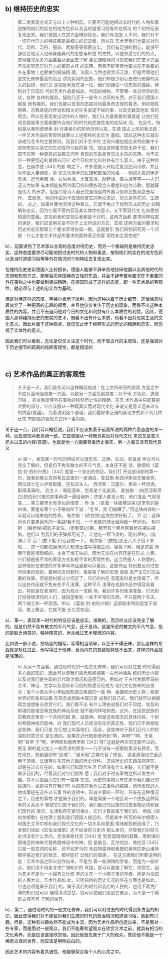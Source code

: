<h2>b) 维持历史的忠实</h2><blockquote data-pid="KkD6rjFQ">第⼆类表现⽅式正与以上三种相反。它要尽可能地把过去时代的 ⼈物和事迹按照他们的实在的地⽅⾊彩以及当时道德习俗等外在情况 的个别特征去复现出来。我们德国⼈在这⽅⾯特别擅⻓。我们与法国 ⼈不同，我们对于⼀切异代异⽅的特征都是最细⼼的记录者，所以在 艺术⾥我们也要求对时代、场所、习俗、服装、武器等等都要忠实。 我们有⾜够的耐⼼，能够不辞劳苦地深⼊钻研异国异代的思想与知觉 的⽅式，以便熟悉它们的特点。这种要求从多⽅⾯甚⾄从全⾯去了解 各⺠族精神的习惯使我们在艺术⽅⾯不仅能容忍异时异⽅的离奇古怪 的东⻄，⽽且不辞劳苦地要求在不重要的外在事物上也要做到极端精 确。法国⼈当然也很灵巧活泼，但是尽管他们是⽂化修养最⾼的⽽且 讲究实⽤的⺠族，他们却很少耐⼼去进⾏安静的深⼊的钻研，他们总 是把批判放在第⼀位，我们却接受⼀切忠实的描绘，特别对于异国异 代的艺术作品是如此。外国的植物，不管哪⼀类⾃然界的形状，各种 各样的器具，猫狗乃⾄于⼀般令⼈讨厌的东⻄，对于我们德国⼈都是 很有趣的。我们也能以友善的态度对待最离奇古怪的看法，例如牺牲 祭典、宗教圣徒的传说和相关的许多妄诞不经的事，以及⽆数其他反 常的观念。所以在表现发出动作的⼈物时，我们认为最重要的事就是 让他们在语⾔服装等⽅⾯都要符合他们的时代和⺠族性格的实际状 况。 在近代，特别是从弗列德⾥希·封·许莱格尔的影响流传以来，在德 国占上⻛的看法是：⼀件艺术作品的客观性就要以上述那样的忠实为 基础。因此这种忠实就应该成为艺术的主要原则，⽽我们对于艺术的 主观兴趣也就应该特别集中于这种忠实以及它的⽣动性所引起的喜 悦。提出这种要求就⽆异于说，我们既不应带⼀种更⾼的旨趣去问所 表现的形象是否⻅出本质的东⻄，也不应带⼀种更切近的旨趣去问它 对今⽇的⽂化和利益有什么意义。由于这种信念，在赫尔德 [341] 的影 响之下，许多德国⼈开始注意到⺠间诗歌，并且写作出⼤量诗歌，摹 仿⽂化简单的⺠族和部落的⻛格——例如北美的伊罗夸族、近代希腊 族、拉伯兰族、⼟⽿其族、鞑靼族、蒙古族等等——⼈们还认为如果 有本领能按照外国习俗和⺠族观念去思想和创作诗歌，那就算是伟⼤ 的天才。但是尽管诗⼈⾃⼰完全照这种外国习俗和⺠族观念去写作， 去感觉，他的作品对于应该欣赏它的听众来说，却总是外在的、⽣疏 的。 总之，如果⽚⾯地坚持这种看法，它就不免⽌于纯然形式的历史 的精确和忠实，因为它既不管内容及其实体性的意义，⼜不管现代⽂ 化和思想情感的意蕴。忽视前者和忽视后者都是不对的，这两⽅⾯都 要求同样程度的满⾜，我们应该⽤完全不同于上⽂所说的⽅式，去把 这两⽅⾯的要求和历史的忠实那第三个要求弄得协调⼀致。这就要引 我们转到研究另⼀个问题：什么才是艺术作品所要求的那种真正的客 观性和主观性呢?</blockquote><p data-pid="57Hy9Z3u">b）、前面讲到了艺术家以主观的态度对待历史，而另一个极端则是维持历史忠实，这种态度要求尽可能地把过去时代的人物和事迹，按照他们的实在的地方色彩以及当时道德习俗等等外在情况的个别特征去复现出来。</p><p data-pid="Dw63CGDU">在维持历史忠实德国人比较擅长，德国人能够不辞辛劳地钻研他国以及其他时代的思想和知觉方式，能够容忍异国稀奇古怪的东西，并且不辞辛苦地要求在不重要的外在事物之中也要做到极端精确，在德国形成了这样的态度，即一件艺术品的客观性，就必须与上述的忠实作为基础。</p><p data-pid="GKgfvpWd">但是对待这样的态度，黑格尔表示了批判，因为这种执着于历史细节，这恰恰意味着放弃了一种更高的志趣的探索，并且他仅仅关注于历史的现象，而看不出这种本质性的内容，并且不去追问他对今日的文化和利益有什么本质性的利益，因此，德国人那种维持历史的忠实的艺术，既看不出有什么本质，也看不出对现实生活的文化意义。因此片面于这种观点，就仅仅止步于纯粹形式的历史的精确和忠实，而忽视了实体性的意义。</p><p data-pid="dt2x6w4k">因此我们可以看到，无论是仅仅关注这个时代，而不管古代的主观性，还是强调对于历史细节的疏离的纯粹客观性，都是错误的</p><p><br></p><h2>c) 艺术作品的真正的客观性</h2><blockquote data-pid="EsfE6OrR">关于这⼀点，我们⾸先可以这样概括地说：在上⽂所研究的那两 ⽅⾯之中不应⽚⾯地强调某⼀⽅⾯，以致另⼀⽅⾯受到损害；对于地 ⽅⾊彩、道德习俗 、机关制度等外在事物的纯然历史性的精确，在艺 术作品中只能算是次要的部分，它应该服从⼀种既真实⽽对现代⽂化 来说⼜是意义还未过去的内容(意蕴)。 为着说明这个道理，我们最好拿正确的表现⽅式和下列⼏种⽐较 有缺陷的表现⽅式作⼀番对照。 </blockquote><p data-pid="777R6Vsx">关于这一点，我们可以概括说，我们不应该执着于前面所说的两种片面态度的某一种，而应该把两者协调一致，它应该服从⼀种既真实⽽对现代⽂化 来说⼜是意义还未过去的内容(意蕴)。也就是他一方面要尊重历史事实，另一方面又具有现代意义</p><blockquote data-pid="YvP3Hlkt">a) 第⼀，表现某⼀时代的特征可以很忠实、正确、⽣动，⽽且是 听众可以完全了解的，但是仍不免有散⽂的平凡⽓息，本⾝还不是 诗。歌德的《葛兹·封·伯利兴根》 [342] 就是⼀个突出的例证。我们打 开这部诗剧的第⼀⻚，就看到佛兰克邦希⽡兹堡的⼀家酒店，⻨兹勒 和⻄浮斯坐在餐桌旁，两位骑⼠在⽕炉旁取暖，还有店主⼈。 西浮斯：汉塞尔，再来一杯烧酒，斟得满满的。 店主人：喝起酒来，您真是个无底洞。 麦兹勒：(向西浮斯旁白)把伯利兴根的故事再讲一遍给我听；滂堡人都发火啦，他们准会 气得发昏…… 第三幕⾥也有类似的情景： 乔 治：(拿着一块檐槽进来)这里有的是白铁。要是有哪个小子敢向陛下说：“老爷，我 们搞糟了。”用这块白铁的一半就可以结果他的性命。 勒尔斯：(砍白铁)这块白铁好极了。 乔 治：这阵雨也许要走另外的一条路!我不怕，一个勇敢的骑士经得起一阵好雨。 勒尔斯：(铸枪弹)把匙子拿住。(走到窗边)瞧，那里有个宪兵带着枪在探头探脑，他们以 为我们的子弹都用光了。让他吃一颗飞烫的，刚出炉的。(装弹。) 乔 治：(放下匙子)让我瞧一下。 勒尔斯：(放枪)那王八羔子倒下来啦…… 这⼀切都把当场的⼈和骑⼠描写得极⽣动，容易了解，但是这些 场⾯毕竟是很琐细的，本⾝⼲燥⽆味的，因为⽆论在内容还是在形式 ⽅⾯，它们都是极平常的表现⽅式和极平常的客观性相，这当然是⼈ ⼈熟悉的。这种情形在歌德的许多早年作品⾥都可以看到，这些作品 特别要反对过去所崇奉的规则，要⽤切近的题材，极容易了解的思想 情感 来产⽣它们的主要的效果。但是题材是过分切近了，它们的内在 意蕴有时是太琐屑了，所以这些作品就不免有些平凡浅薄。这种平凡 浅薄在戏剧作品中很容易看出，特别是在表演时，因为观众⼀进剧 场，看到许多的表演准备，灯光和打扮得很漂亮的⼈们，就指望看到 ⼀些不平常的东⻄，不只是两个农夫，两个骑⼠和⼀杯烧酒。所以 《葛兹·封·伯利兴根》这部剧本特别适宜于阅读，搬上舞台，它就不能 ⻓久受欢迎。 </blockquote><p data-pid="mmUGmgNx">a）、第一，表现某一时代的特征应该是忠实，准确的，而且听众应该完全了解的，但是仍然不免有散文的平凡气息，还不是诗。这里所说的散文的平凡气息，指的是缺乏诗意的、精神随意的，尚未经过艺术理想的内容。</p><p data-pid="0n6lTA2O">比如说一部小说，把场面的描写，写得相当琐碎，以至于干燥无味，那么这样的东西就是矫枉过正，他写得过于琐碎，反而内在的意蕴就释放不出来，这样的作品就是浅薄的。</p><blockquote data-pid="BL6h58t3">b) 从另⼀⽅⾯看，通过现时代的⼀般⽂化修养，我们可以对过去 时代得到多⽅⾯的知识，因此可以使我们熟悉和移植某⼀古代神话系 统的历史内容以及对我们是⽣疏的异代政治情况和道德习俗。例如对 于古代希腊罗⻢的艺术、神话、⽂学以及信仰和习俗的熟悉已经成为 现代⽂化修养的出发点；每个⼩孩从中⼩学起就知道古希腊的⼀些 神、英雄和历史⼈物；希腊世界的形象和旨趣 在观念或想象中既已变 成我们⾃⼰的，我们就可以根据观念或想象去欣赏它们。我们看不出 有什么理由说我们对于印度、埃及和斯堪的那维亚等⺠族的神话系统 就不能同样地熟悉。此外，在这些⺠族的宗教观念⾥有⼀个共同的因 素，就是神。但是这些观念的具体内容，个别的希腊神或印度神，对 我们现代⼈已经没有任何真实性，我们已不再相信这些神，我们只是 在幻想上欢喜他们。因此，这些神对于我们近代⼈的较深刻的意识总 是⽣疏的。如果在近代歌剧⾥听到“啊，神呀!”“啊，天皇呀!”甚⾄ 于“啊，伊⻄斯和俄⻄⾥斯 [343] 呀!”这就是再空洞⽆聊不过的。更⽆ 聊的是⼜加上⼀些荒谬的预⾔——⼏乎没有⼀部歌剧⾥没有预⾔，⽽ 在现在，悲剧⾥则有“还魂”、“通天眼”之类代替了预⾔。 这番道理也完全适⽤于道德、法律等许多其他⽅⾯的历史材料。 这些历史的东⻄虽然存在，却是在过去存在的，如果它们和现代⽣活 已经没有什么关联，它们就不是属于我们的，尽管我们对它们很熟 悉；我们对于过去事物之所以发⽣兴趣，并不只是因为它们有⼀度存 在过。历史的事物只有在属于我们⾃⼰的⺠族时，或是只有在我们可 以把现在看作过去事件的结果，⽽所表现的⼈物或事迹在这些过去事 件的连锁中，形成主要的⼀环时，只有在这种情况之下，历史的事物 才是属于我们的。单是同属⼀个地区和⼀个⺠族这种简单的关系还不 够使它们属于我们的，我们⾃⼰的⺠族的过去事物必须和我们现代的 情况、⽣活和存在密切相关，它们才算是属于我们的。 例如《尼伯⻰根歌》在地理上是和我们德国⼈接近的，但是其中 所写的布尔根德⼈和国王艾茨尔却和我们现代⽂化的⼀切关系和爱国 情绪都割断因缘了，乃⾄我们读起《尼伯⻰根歌》还不如读荷⻢史诗 那么亲切，尽管我们对荷⻢史诗没有什么学问。克洛普斯托克 [344] 受 到爱国情绪的⿎舞，⽤斯堪的那维亚的神来代替希腊神话中的神，但 是俄旦、⽡尔哈拉、弗拉亚 [345] 只是⼀些空洞的名称，还不如罗⻢的 朱庇特雷神和希腊的奥林匹斯⼭诸神那样接近我们的观念，那样能打 动我们的情感 。 在这⽅⾯我们所要说明的是：艺术作品之所以创作出来，不是为 着⼀些渊博的学者，⽽是为⼀般听众，他们须不⽤⾛寻求⼴博知识的 弯路，就可以直接了解它，欣赏它。因为艺术不是为⼀⼩撮有⽂化修 养的关在⼀个⼩圈⼦⾥的学者，⽽是为全国的⼈⺠⼤众。艺术作品如 此，它所描绘的历史实况的外在⽅⾯也是如此。它也必须是属于我们 的，属于我们的时代和我们的⼈⺠的，也⽤不着凭⼴博的知识就可以 懂得清清楚楚，就可以使我们感到它亲近，⽽不是⼀个稀奇古怪不可 了解的世界。</blockquote><p data-pid="4WzEXaqj">b）、第二，通过现时代的一般文化修养，我们可以对过去的时代得到多方面的知识，因此使得我们对于那些对我们生疏的时代的政治情况和道德习俗，感到有兴趣。但是，这种有兴趣依然不能成为主流，因为艺术作品所创造出来，不是面对一些专家，而是面对一般观众，我们不能寄希望观众在欣赏艺术之前，就具有相当的文化素养，而是应该直接欣赏他。因此他首先属于广大的观众，故而他不能是一个稀奇古怪的世界，而应该是明明白白的。</p><p data-pid="kwPvp3NH">因此艺术的内容有着共通性，他能够契合每个人的心灵之中。</p><p></p><p></p>